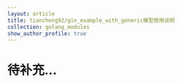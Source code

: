 ```yaml
---
layout: article
title: tiancheng92/gin_example_with_generic模型使用说明
collection: golang_modules
show_author_profile: true
---
```


# 待补充...
